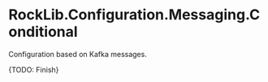 # RockLib.Configuration.Messaging.Conditional

Configuration based on Kafka messages.

{TODO: Finish}